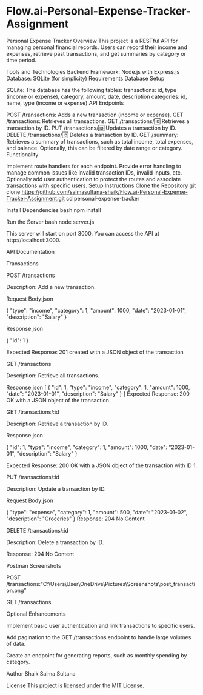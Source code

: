 # Flow.ai-Personal-Expense-Tracker-Assignment
Personal Expense Tracker
Overview
This project is a RESTful API for managing personal financial records. Users can record their income and expenses, retrieve past transactions, and get summaries by category or time period.

Tools and Technologies
Backend Framework: Node.js with Express.js
Database: SQLite (for simplicity)
Requirements
Database Setup

SQLite: The database has the following tables:
transactions: id, type (income or expense), category, amount, date, description
categories: id, name, type (income or expense)
API Endpoints

POST /transactions: Adds a new transaction (income or expense).
GET /transactions: Retrieves all transactions.
GET /transactions/:id: Retrieves a transaction by ID.
PUT /transactions/:id: Updates a transaction by ID.
DELETE /transactions/:id: Deletes a transaction by ID.
GET /summary: Retrieves a summary of transactions, such as total income, total expenses, and balance. Optionally, this can be filtered by date range or category.
Functionality

Implement route handlers for each endpoint.
Provide error handling to manage common issues like invalid transaction IDs, invalid inputs, etc.
Optionally add user authentication to protect the routes and associate transactions with specific users.
Setup Instructions
Clone the Repository
git clone https://github.com/salmasultana-shaik/Flow.ai-Personal-Expense-Tracker-Assignment.git
cd personal-expense-tracker

Install Dependencies
bash
npm install

Run the Server
bash
node server.js

This server will start on port 3000. You can access the API at http://localhost:3000.

API Documentation

Transactions

POST /transactions

Description: Add a new transaction.

Request Body:json

{
  "type": "income",
  "category": 1,
  "amount": 1000,
  "date": "2023-01-01",
  "description": "Salary"
}

Response:json

{
  "id": 1
}

Expected Response: 201 created with a JSON object of the transaction

GET /transactions

Description: Retrieve all transactions.

Response:json
[
  {
    "id": 1,
    "type": "income",
    "category": 1,
    "amount": 1000,
    "date": "2023-01-01",
    "description": "Salary"
  }
]
Expected Response: 200 OK with a JSON object of the transaction

GET /transactions/:id

Description: Retrieve a transaction by ID.

Response:json

{
  "id": 1,
  "type": "income",
  "category": 1,
  "amount": 1000,
  "date": "2023-01-01",
  "description": "Salary"
}

Expected Response: 200 OK with a JSON object of the transaction with ID 1.

PUT /transactions/:id

Description: Update a transaction by ID.

Request Body:json

{
  "type": "expense",
  "category": 1,
  "amount": 500,
  "date": "2023-01-02",
  "description": "Groceries"
}
Response: 204 No Content

DELETE /transactions/:id

Description: Delete a transaction by ID.

Response: 204 No Content

Postman Screenshots

POST /transactions:"C:\Users\User\OneDrive\Pictures\Screenshots\post_transaction.png"

GET /transactions

Optional Enhancements

Implement basic user authentication and link transactions to specific users.

Add pagination to the GET /transactions endpoint to handle large volumes of data.

Create an endpoint for generating reports, such as monthly spending by category.

Author
Shaik Salma Sultana

License
This project is licensed under the MIT License.
